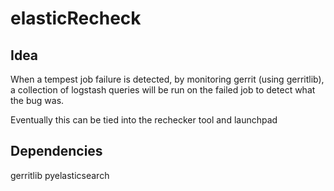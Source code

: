 elasticRecheck
==============

Idea
----
When a tempest job failure is detected, by monitoring gerrit (using gerritlib), a collection of logstash queries will be run on the failed job to detect what the bug was.

Eventually this can be tied into the rechecker tool and launchpad

Dependencies
------------
gerritlib
pyelasticsearch
